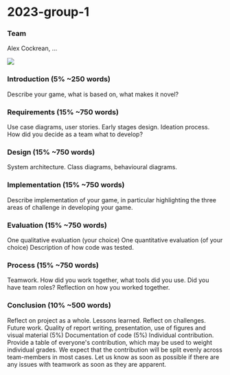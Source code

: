 # 2023-group-1
### Team
Alex Cockrean, ... 

<img src='https://github.com/UoB-COMSM0110/2023-group-1/images/Group-1.png'/>

### Introduction (5% ~250 words)
Describe your game, what is based on, what makes it novel?

### Requirements (15% ~750 words)
Use case diagrams, user stories. Early stages design. Ideation process. How did you decide as a team what to develop?

### Design (15% ~750 words)
System architecture. Class diagrams, behavioural diagrams.

### Implementation (15% ~750 words)
Describe implementation of your game, in particular highlighting the three areas of challenge in developing your game.

### Evaluation (15% ~750 words)
One qualitative evaluation (your choice)
One quantitative evaluation (of your choice)
Description of how code was tested.

### Process (15% ~750 words)
Teamwork. How did you work together, what tools did you use. Did you have team roles? Reflection on how you worked together.

### Conclusion (10% ~500 words)
Reflect on project as a whole. Lessons learned. Reflect on challenges. Future work.
Quality of report writing, presentation, use of figures and visual material (5%)
Documentation of code (5%)
Individual contribution. Provide a table of everyone's contribution, which may be used to weight individual grades. We expect that the contribution will be split evenly across team-members in most cases. Let us know as soon as possible if there are any issues with teamwork as soon as they are apparent.
